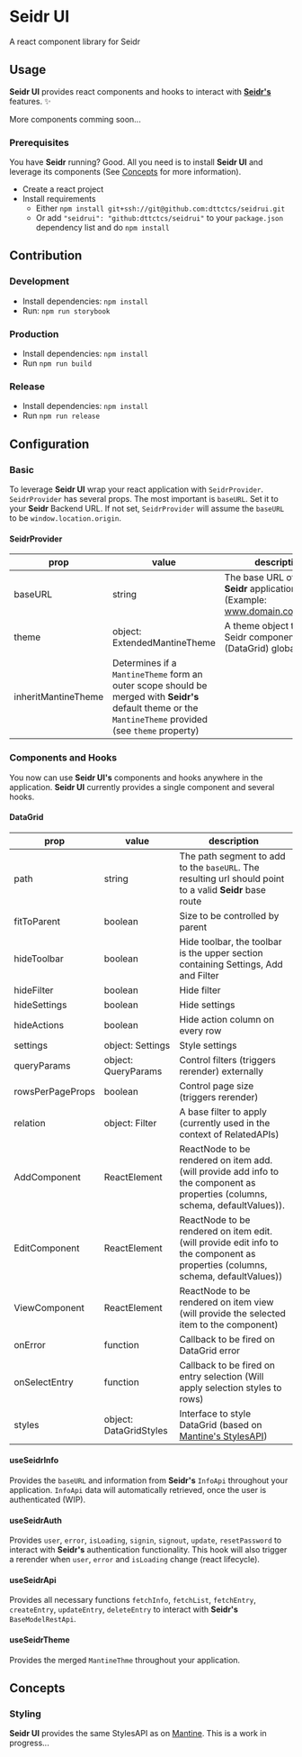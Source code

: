 # Seidr UI

A react component library for Seidr

## Usage

**Seidr UI** provides react components and hooks to interact with [**Seidr's**](https://github.com/dttctcs/seidr) features. :sparkles:

More components comming soon...

### Prerequisites

You have **Seidr** running? Good. All you need is to install **Seidr UI** and leverage its components (See [Concepts](#Concepts) for more information).

- Create a react project
- Install requirements
  - Either `npm install git+ssh://git@github.com:dttctcs/seidrui.git`
  - Or add `"seidrui": "github:dttctcs/seidrui"` to your `package.json` dependency list and do `npm install`

## Contribution

### Development

- Install dependencies: `npm install`
- Run: `npm run storybook`

### Production

- Install dependencies: `npm install`
- Run `npm run build`

### Release

- Install dependencies: `npm install`
- Run `npm run release`

## Configuration

### Basic

To leverage **Seidr UI** wrap your react application with `SeidrProvider`. `SeidrProvider` has several props. The most important is `baseURL`. Set it to your **Seidr** Backend URL. If not set, `SeidrProvider` will assume the `baseURL` to be `window.location.origin`.

#### SeidrProvider

| prop    | value                        | description                                                                                           |
| ------- | ---------------------------- | ----------------------------------------------------------------------------------------------------- |
| baseURL | string                       | The base URL of your **Seidr** application. (Example: www.domain.com/api/v1)                          |
| theme   | object: ExtendedMantineTheme | A theme object to style Seidr components (DataGrid) globally|
| inheritMantineTheme | Determines if a `MantineTheme` form an outer scope should be merged with **Seidr's** default theme or the `MantineTheme` provided (see `theme` property)|

### Components and Hooks

You now can use **Seidr UI's** components and hooks anywhere in the application. **Seidr UI** currently provides a single component and several hooks.

#### DataGrid

| prop             | value                  | description                                                                                                                     |
| ---------------- | ---------------------- | ------------------------------------------------------------------------------------------------------------------------------- |
| path             | string                 | The path segment to add to the `baseURL`. The resulting url should point to a valid **Seidr** base route                        |
| fitToParent      | boolean                | Size to be controlled by parent                                                                                                 |
| hideToolbar      | boolean                | Hide toolbar, the toolbar is the upper section containing Settings, Add and Filter                                              |
| hideFilter       | boolean                | Hide filter                                                                                                                     |
| hideSettings     | boolean                | Hide settings                                                                                                                   |
| hideActions      | boolean                | Hide action column on every row                                                                                                 |
| settings         | object: Settings       | Style settings                                                                                                                  |
| queryParams      | object: QueryParams    | Control filters (triggers rerender) externally                                                                                  |
| rowsPerPageProps | boolean                | Control page size (triggers rerender)                                                                                           |
| relation         | object: Filter         | A base filter to apply (currently used in the context of RelatedAPIs)                                                           |
| AddComponent     | ReactElement           | ReactNode to be rendered on item add. (will provide add info to the component as properties (columns, schema, defaultValues)).  |
| EditComponent    | ReactElement           | ReactNode to be rendered on item edit. (will provide edit info to the component as properties (columns, schema, defaultValues)) |
| ViewComponent    | ReactElement           | ReactNode to be rendered on item view (will provide the selected item to the component)                                         |
| onError          | function               | Callback to be fired on DataGrid error                                                                                          |
| onSelectEntry    | function               | Callback to be fired on entry selection (Will apply selection styles to rows)                                                   |
| styles           | object: DataGridStyles | Interface to style DataGrid (based on [Mantine's StylesAPI](https://mantine.dev/theming/styles-api/))                           |

#### useSeidrInfo

Provides the `baseURL` and information from **Seidr's** `InfoApi` throughout your application. `InfoApi` data will automatically retrieved, once the user is authenticated (WIP).

#### useSeidrAuth

Provides `user`, `error`, `isLoading`, `signin`, `signout`, `update`, `resetPassword` to interact with **Seidr's** authentication functionality. This hook will also trigger a rerender when `user`, `error` and `isLoading` change (react lifecycle).

#### useSeidrApi

Provides all necessary functions `fetchInfo`, `fetchList`, `fetchEntry`, `createEntry`, `updateEntry`, `deleteEntry` to interact with **Seidr's** `BaseModelRestApi`.

#### useSeidrTheme

Provides the merged `MantineThme` throughout your application.

## Concepts

### Styling

**Seidr UI** provides the same StylesAPI as on [Mantine](https://mantine.dev/theming/styles-api/). This is a work in progress...
